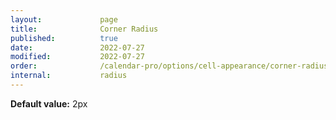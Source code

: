 ```yaml
---
layout:             page
title:              Corner Radius
published:          true
date:               2022-07-27
modified:           2022-07-27
order:              /calendar-pro/options/cell-appearance/corner-radius
internal:           radius
---
```

**Default value:** 2px

